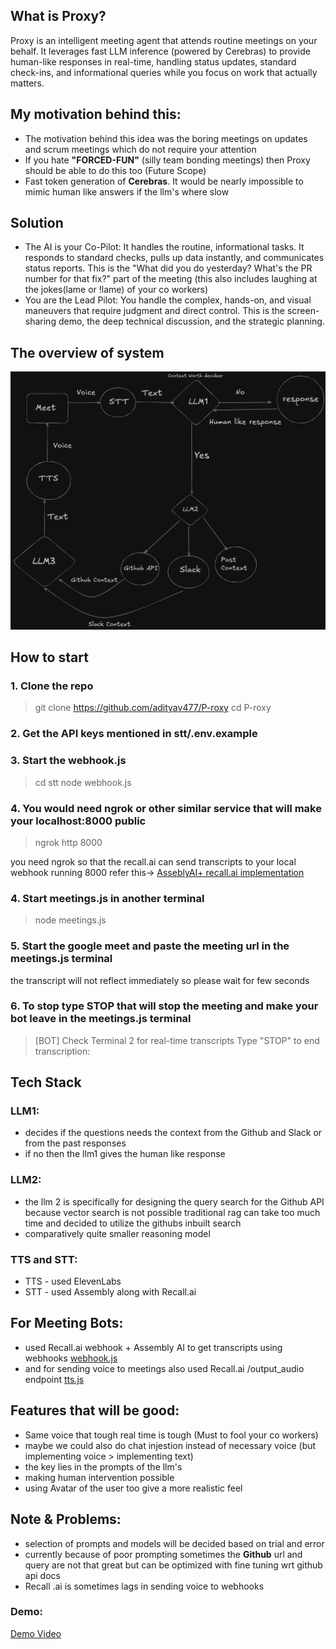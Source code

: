 ## What is Proxy?
Proxy is an intelligent meeting agent that attends routine meetings on your behalf. It leverages fast LLM inference (powered by Cerebras) to provide human-like responses in real-time, handling status updates, standard check-ins, and informational queries while you focus on work that actually matters.

## My motivation behind this:
- The motivation behind this idea was the boring meetings on updates and scrum meetings which do not require your attention 
- If you hate **"FORCED-FUN"** (silly team bonding meetings) then Proxy should be able to do this too (Future Scope)
- Fast token generation of **Cerebras**. It would be nearly impossible to mimic human like answers if the llm's where slow

## Solution
- The AI is your Co-Pilot: It handles the routine, informational tasks. It responds to standard checks, pulls up data instantly, and communicates status reports. This is the "What did you do yesterday? What's the PR number for that fix?" part of the meeting (this also includes laughing at the jokes(lame or !lame) of your co workers)
- You are the Lead Pilot: You handle the complex, hands-on, and visual maneuvers that require judgment and direct control. This is the screen-sharing demo, the deep technical discussion, and the strategic planning.

## The overview of system 
![Screenshot of the system arch](images/system.png)

## How to start
### 1. Clone the repo
> git clone https://github.com/adityav477/P-roxy
  cd P-roxy

### 2. Get the API keys mentioned in stt/.env.example

### 3. Start the webhook.js
> cd stt
> node webhook.js

### 4. You would need ngrok or other similar service that will make your localhost:8000 public 
> ngrok http 8000

 you need ngrok so that the recall.ai can send transcripts to your local webhook running 8000
 refer this-> [AsseblyAI+ recall.ai implementation](https://www.assemblyai.com/docs/integrations/recall)

### 4. Start meetings.js in another terminal
> node meetings.js 

### 5. Start the google meet and paste the meeting url in the meetings.js terminal
 the transcript will not reflect immediately so please wait for few seconds

### 6. To stop type STOP that will stop the meeting and make your bot leave in the meetings.js terminal
> [BOT] Check Terminal 2 for real-time transcripts
  Type "STOP" to end transcription:
## Tech Stack 

 ### LLM1:
- decides if the questions needs the context from the Github and Slack or from the past responses
- if no then the llm1 gives the human like response

### LLM2:
- the llm 2 is specifically for designing the query search for the Github API because vector search is not possible 
traditional rag can take too much time and decided to utilize the githubs inbuilt search
- comparatively quite smaller reasoning model

### TTS and STT:
- TTS - used ElevenLabs
- STT - used Assembly along with Recall.ai

## For Meeting Bots:
- used Recall.ai webhook + Assembly AI to get transcripts using webhooks [webhook.js](stt/webhook.js)
- and for sending voice to meetings also used Recall.ai /output_audio endpoint [tts.js](tts/tts.js)

## Features that will be good:
- Same voice that tough real time is tough (Must to fool your co workers)
- maybe we could also do chat injestion instead of necessary voice (but implementing voice > implementing text)
- the key lies in the prompts of the llm's
- making human intervention possible
- using Avatar of the user too give a more realistic feel

## Note & Problems:
- selection of prompts and models will be decided based on trial and error 
- currently because of poor prompting sometimes the **Github** url and query are not that great
but can be optimized with fine tuning wrt github api docs
- Recall .ai is sometimes lags in sending voice to webhooks


### Demo:
[Demo Video](https://www.youtube.com/watch?v=d-jtwYeNT9A)


